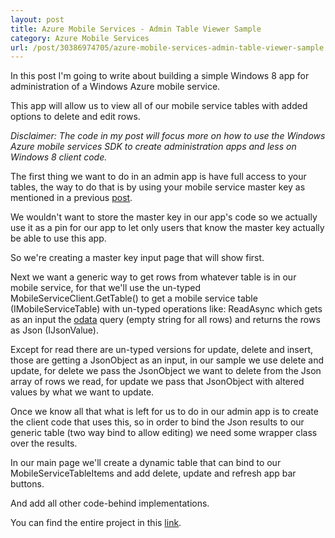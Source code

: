 ```yaml
---
layout: post
title: Azure Mobile Services - Admin Table Viewer Sample
category: Azure Mobile Services
url: /post/30386974705/azure-mobile-services-admin-table-viewer-sample
---
```


In this post I'm going to write about building a simple Windows 8 app for administration of a Windows Azure mobile service.

This app will allow us to view all of our mobile service tables with added options to delete and edit rows.

_Disclaimer: The code in my post will focus more on how to use the Windows Azure mobile services SDK to create administration apps and less on Windows 8 client code._

The first thing we want to do in an admin app is have full access to your tables, the way to do that is by using your mobile service master key as mentioned in a previous [post](/post/30386969040/azuremobileservicesadminaccess).

<script src="https://gist.github.com/3484790.js?file=AdminServiceFilter.cs"></script>


We wouldn't want to store the master key in our app's code so we actually use it as a pin for our app to let only users that know the master key actually be able to use this app.

So we're creating a master key input page that will show first.

<script src="https://gist.github.com/3484790.js?file=MasterKeyInputPage.xaml"></script>
<script src="https://gist.github.com/3484790.js?file=MasterKeyInputPage.xaml.cs"></script>


Next we want a generic way to get rows from whatever table is in our mobile service, for that we'll use the un-typed MobileServiceClient.GetTable() to get a mobile service table (IMobileServiceTable) with un-typed  operations like: ReadAsync which gets as an input the [odata](http://www.odata.org/developers/protocols/uri-conventions) query (empty string for all rows) and returns the rows as Json (IJsonValue).

<script src="https://gist.github.com/3484790.js?file=GetTableItems.cs"></script>

Except for read there are un-typed versions for update, delete and insert, those are getting a JsonObject as an input, in our sample we use delete and update, for delete we pass the JsonObject we want to delete from the Json array of rows we read, for update we pass that JsonObject with altered values by what we want to update.

Once we know all that what is left for us to do in our admin app is to create the client code that uses this, so in order to bind the Json results to our generic table (two way bind to allow editing) we need some wrapper class over the results.

<script src="https://gist.github.com/3484790.js?file=MobileServiceTableItem.cs"></script>

In our main page we'll create a dynamic table that can bind to our MobileServiceTableItems and add delete, update and refresh app bar buttons.

<script src="https://gist.github.com/3484790.js?file=MainPage.xaml"></script>

And add all other code-behind implementations.

<script src="https://gist.github.com/3484790.js?file=MainPage.xaml.cs"></script>

You can find the entire project in this [link](https://github.com/amitapl/MobileServiceAdminTableViewer).
